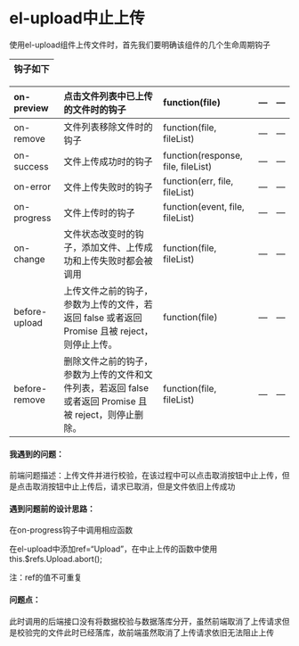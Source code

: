 # el-upload中止上传

使用el-upload组件上传文件时，首先我们要明确该组件的几个生命周期钩子

| 钩子如下 |
| :--- |


| on-preview | 点击文件列表中已上传的文件时的钩子 | function\(file\) | — | — |
| :--- | :--- | :--- | :--- | :--- |
| on-remove | 文件列表移除文件时的钩子 | function\(file, fileList\) | — | — |
| on-success | 文件上传成功时的钩子 | function\(response, file, fileList\) | — | — |
| on-error | 文件上传失败时的钩子 | function\(err, file, fileList\) | — | — |
| on-progress | 文件上传时的钩子 | function\(event, file, fileList\) | — | — |
| on-change | 文件状态改变时的钩子，添加文件、上传成功和上传失败时都会被调用 | function\(file, fileList\) | — | — |
| before-upload | 上传文件之前的钩子，参数为上传的文件，若返回 false 或者返回 Promise 且被 reject，则停止上传。 | function\(file\) | — | — |
| before-remove | 删除文件之前的钩子，参数为上传的文件和文件列表，若返回 false 或者返回 Promise 且被 reject，则停止删除。 | function\(file, fileList\) | — | — |

#### 我遇到的问题：

前端问题描述：上传文件并进行校验，在该过程中可以点击取消按钮中止上传，但是点击取消按钮中止上传后，请求已取消，但是文件依旧上传成功

#### 遇到问题前的设计思路：

在on-progress钩子中调用相应函数

在el-upload中添加ref=“Upload”，在中止上传的函数中使用this.$refs.Upload.abort\(\);

注：ref的值不可重复

#### 问题点：

此时调用的后端接口没有将数据校验与数据落库分开，虽然前端取消了上传请求但是校验完的文件此时已经落库，故前端虽然取消了上传请求依旧无法阻止上传



